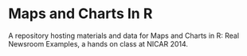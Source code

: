 Maps and Charts In R
====================

A repository hosting materials and data for Maps and Charts in R: Real Newsroom Examples, a hands on class at NICAR 2014. 
